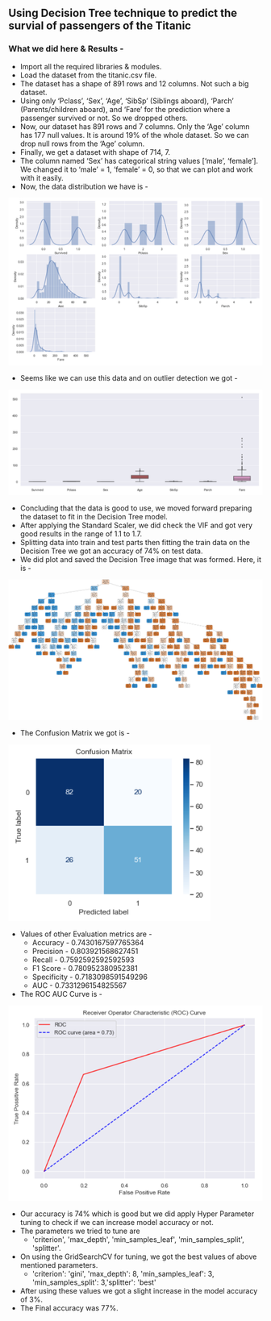 ## Using Decision Tree technique to predict the survial of passengers of the Titanic

### What we did here & Results -
* Import all the required libraries & modules.
* Load the dataset from the titanic.csv file.
* The dataset has a shape of 891 rows and 12 columns. Not such a big dataset.
* Using only ‘Pclass’, ‘Sex’, ‘Age’, ‘SibSp’ (Siblings aboard), ‘Parch’ (Parents/children aboard), and ‘Fare’ for the prediction where a passenger survived or not. So we dropped others.
* Now, our dataset has 891 rows and 7 columns. Only the ‘Age’ column has 177 null values. It is around 19% of the whole dataset. So we can drop null rows from the ‘Age’ column.
* Finally, we get a dataset with shape of 714, 7.
* The column named ‘Sex’ has categorical string values [‘male’, ‘female’]. We changed it to ‘male’ = 1, ‘female’ = 0, so that we can plot and work with it easily.
* Now, the data distribution we have is -

![img1](/img/dt1.PNG)

* Seems like we can use this data and on outlier detection we got -

![img2](/img/dt2.PNG)

* Concluding that the data is good to use, we moved forward preparing the dataset to fit in the Decision Tree model.
* After applying the Standard Scaler, we did check the VIF and got very good results in the range of 1.1 to 1.7.
* Splitting data into train and test parts then fitting the train data on the Decision Tree we got an accuracy of 74% on test data.
* We did plot and saved the Decision Tree image that was formed. Here, it is -

![img](/DT_Titanic.png)

* The Confusion Matrix we got is -

![img3](/img/dt3.PNG)

* Values of other Evaluation metrics are -
  * Accuracy - 0.7430167597765364
  * Precision - 0.803921568627451
  * Recall - 0.7592592592592593
  * F1 Score - 0.780952380952381
  * Specificity - 0.7183098591549296
  * AUC - 0.7331296154825567
* The ROC AUC Curve is -

![img4](/img/dt4.PNG)

* Our accuracy is 74% which is good but we did apply Hyper Parameter tuning to check if we can increase model accuracy or not.
* The parameters we tried to tune are 
  * 'criterion', 'max_depth', 'min_samples_leaf', 'min_samples_split', 'splitter'.
* On using the GridSearchCV for tuning, we got the best values of above mentioned parameters.
  * 'criterion': 'gini', 'max_depth': 8, 'min_samples_leaf': 3, 'min_samples_split': 3,'splitter': 'best'
* After using these values we got a slight increase in the model accuracy of 3%.
* The Final accuracy was 77%.
